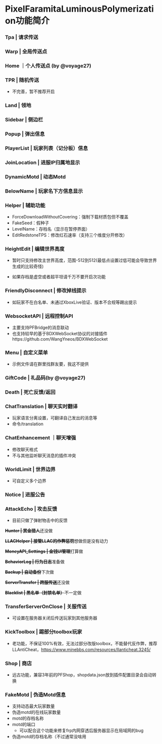 # PixelFaramitaLuminousPolymerization功能简介

### **Tpa | 请求传送**

### **Warp |  全局传送点**

### **Home ｜个人传送点** (by @voyage27)

### **TPR | 随机传送**

- 不完善，暂不推荐开启

### **Land | 领地**

### **Sidebar | 侧边栏**

### **Popup | 弹出信息**

### **PlayerList | 玩家列表（记分板）信息**

### **JoinLocation | 进服IP归属地显示**

### **DynamicMotd | 动态Motd**

### **BelowName | 玩家名下方信息显示**

### **Helper | 辅助功能** 

- ForceDownloadWithoutCovering：强制下载材质包但不覆盖
- FakeSeed：假种子
- LevelName：存档名（显示在暂停界面）
- EditRedstoneTPS：修改红石速率（支持三个维度分开修改）

### **HeightEdit | 编辑世界高度**

- 暂时只支持修改主世界高度，范围-512到512(最低点设置过低可能会导致世界生成的比较奇怪)

- 如果存档是虚空或者超平坦请千万不要开启次功能

### **FriendlyDisconnect | 修改掉线提示**

- 如玩家不在白名单、未通过XboxLive验证、版本不合规等踢出提示

### **WebsocketAPI | 远程控制API**

- 主要支持PFBridge的消息联动
- 也支持较早的基于BDXWebSocket协议的对接插件https://github.com/WangYneos/BDXWebSocket

### **Menu | 自定义菜单**

- 示例文件请在群里找群友要，我这不提供

### **GiftCode | 礼品码**(by @voyage27)

### **Death | 死亡反馈/返回**

### **ChatTranslation | 聊天实时翻译**

- 玩家语言分离设置，可翻译自己发出的消息等
- 命令/translation

### **ChatEnhancement ｜聊天增强**

- 修改聊天格式
- 不与其他监听聊天消息的插件冲突

### **WorldLimit | 世界边界**

- 可自定义多个边界

### **Notice | 进服公告**

### **AttackEcho | 攻击反馈**

- 目前只做了弹射物击中的反馈

~~**Hunter | 赏金猎人**~~还没做

~~**LLACHelper | 接管LLAC的作弊惩罚**~~想做但是没有动力

~~**MoneyAPI_Settings | 金钱UI管理**~~打算做

~~**BehaviorLog | 行为日志**~~准备做

~~**Backup | 自动备份**~~下次做

~~**ServerTransfer | 跨服传送**~~还没做

~~**Blacklist | 黑名单（封禁名单）**~~不一定做

### **TransferServerOnClose | 关服传送**

- 可设置在服务器关闭后传送玩家到其他服务器

### **KickToolbox | 踢部分toolbox玩家**

- 老功能，不保证100%有效，无法过部分改版toolbox，不能替代反作弊，推荐LLAntiCheat，https://www.minebbs.com/resources/llanticheat.3245/

### **Shop | 商店**

- 远古功能，兼容3年前的PFShop，shopdata.json放到插件配置目录会自动转换

### **FakeMotd | 伪造Motd信息**

- 支持动态最大玩家数量
- 伪造motd的在线玩家数量
- motd的存档名称
- motd的端口
  - 可以配合这个功能来修复frp内网穿透后服务器显示在局域网的bug
- 伪造motd的存档名称（不过通常没啥用

